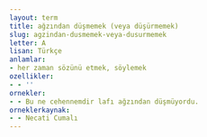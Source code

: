 ```yaml
---
layout: term
title: ağzından düşmemek (veya düşürmemek)
slug: agzindan-dusmemek-veya-dusurmemek
letter: A
lisan: Türkçe
anlamlar:
- her zaman sözünü etmek, söylemek
ozellikler:
- - ''
ornekler:
- - Bu ne cehennemdir lafı ağzından düşmüyordu.
orneklerkaynak:
- - Necati Cumalı
---
```

